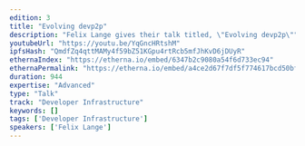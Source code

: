 ```yaml
---
edition: 3
title: "Evolving devp2p"
description: "Felix Lange gives their talk titled, \"Evolving devp2p\""
youtubeUrl: "https://youtu.be/YqGncHRtshM"
ipfsHash: "QmdfZq4qttMAMy4f59bZ51KGpu4rtRcb5mfJhKvD6jDUyR"
ethernaIndex: "https://etherna.io/embed/6347b2c9080a54f6d733ec94"
ethernaPermalink: "https://etherna.io/embed/a4ce2d67f7df5f774617bcd50bfd789670b90f14d462c33d7981a986d7ab80d2"
duration: 944
expertise: "Advanced"
type: "Talk"
track: "Developer Infrastructure"
keywords: []
tags: ['Developer Infrastructure']
speakers: ['Felix Lange']
---
```

